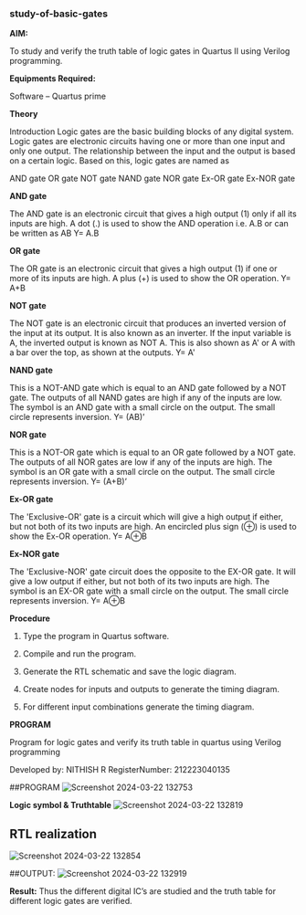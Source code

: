 ### study-of-basic-gates

**AIM:** 

To study and verify the truth table of logic gates in Quartus II using Verilog programming.

**Equipments Required:**

Software – Quartus prime 

**Theory**

Introduction Logic gates are the basic building blocks of any digital system. Logic gates are electronic circuits having one or more than one input and only one output. The relationship between the input and the output is based on a certain logic. Based on this, logic gates are named as

AND gate OR gate NOT gate NAND gate NOR gate Ex-OR gate Ex-NOR gate

**AND gate**

The AND gate is an electronic circuit that gives a high output (1) only if all its inputs are high. A dot (.) is used to show the AND operation i.e. A.B or can be written as AB
Y= A.B

**OR gate** 

The OR gate is an electronic circuit that gives a high output (1) if one or more of its inputs are high. A plus (+) is used to show the OR operation.
Y= A+B

**NOT gate**

The NOT gate is an electronic circuit that produces an inverted version of the input at its output. It is also known as an inverter. If the input variable is A, the inverted output is known as NOT A. This is also shown as A' or A with a bar over the top, as shown at the outputs.
Y= A'

**NAND gate**

This is a NOT-AND gate which is equal to an AND gate followed by a NOT gate. The outputs of all NAND gates are high if any of the inputs are low. The symbol is an AND gate with a small circle on the output. The small circle represents inversion.
Y= (AB)’

**NOR gate**

This is a NOT-OR gate which is equal to an OR gate followed by a NOT gate. The outputs of all NOR gates are low if any of the inputs are high. The symbol is an OR gate with a small circle on the output. The small circle represents inversion.
Y= (A+B)’

**Ex-OR gate**

The 'Exclusive-OR' gate is a circuit which will give a high output if either, but not both of its two inputs are high. An encircled plus sign (⊕) is used to show the Ex-OR operation.
Y= A⊕B

**Ex-NOR gate**

The 'Exclusive-NOR' gate circuit does the opposite to the EX-OR gate. It will give a low output if either, but not both of its two inputs are high. The symbol is an EX-OR gate with a small circle on the output. The small circle represents inversion.
Y= A⊕B

**Procedure** 

1.	Type the program in Quartus software.

2.	Compile and run the program.

3.	Generate the RTL schematic and save the logic diagram.

4.	Create nodes for inputs and outputs to generate the timing diagram.

5.	For different input combinations generate the timing diagram.


**PROGRAM**

Program for logic gates and verify its truth table in quartus using Verilog programming

 Developed by: NITHISH R
 RegisterNumber: 212223040135
 
 ##PROGRAM
 ![Screenshot 2024-03-22 132753](https://github.com/NithishR15/study-of-basic-gates/assets/144870685/3b9c52d0-3a30-4703-ba72-a6846777deb1)

 
**Logic symbol & Truthtable**
![Screenshot 2024-03-22 132819](https://github.com/NithishR15/study-of-basic-gates/assets/144870685/a419b0ff-b014-4caf-adca-9c7a058fd1b6)


 ## RTL realization 
![Screenshot 2024-03-22 132854](https://github.com/NithishR15/study-of-basic-gates/assets/144870685/41280b0e-432a-437d-8360-67db971d50e6)



##OUTPUT:
![Screenshot 2024-03-22 132919](https://github.com/NithishR15/study-of-basic-gates/assets/144870685/f9c72c3f-857f-4c0b-81e0-31fa1524cd46)



**Result:**
Thus the different digital IC’s are studied and the truth table for different logic gates are verified.




